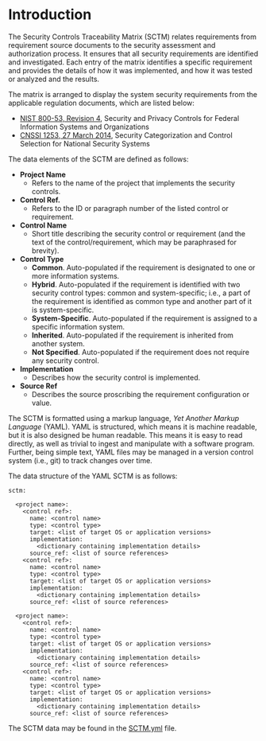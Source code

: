 # Introduction

The Security Controls Traceability Matrix (SCTM) relates requirements from
requirement source documents to the security assessment and authorization
process. It ensures that all security requirements are identified and
investigated. Each entry of the matrix identifies a specific requirement and
provides the details of how it was implemented, and how it was tested or
analyzed and the results.

The matrix is arranged to display the system security requirements from the
applicable regulation documents, which are listed below:

- [NIST 800-53, Revision 4](
http://nvlpubs.nist.gov/nistpubs/SpecialPublications/NIST.SP.800-53r4.pdf),
Security and Privacy Controls for Federal Information Systems and Organizations
- [CNSSI 1253, 27 March 2014](
https://www.cnss.gov/CNSS/openDoc.cfm?Mks5eBBtYkCVcXNhRPhlIA==),
Security Categorization and Control Selection for National Security Systems

The data elements of the SCTM are defined as follows:

- **Project Name**
    - Refers to the name of the project that implements the security controls.
- **Control Ref.**
    - Refers to the ID or paragraph number of the listed control or
    requirement.
- **Control Name**
    - Short title describing the security control or requirement (and the
    text of the control/requirement, which may be paraphrased for brevity).
- **Control Type**
    - **Common**. Auto-populated if the requirement is designated to one or
    more
    information systems.
    - **Hybrid**. Auto-populated if the requirement is identified with two
    security control types: common and system-specific; i.e., a part of the
    requirement is identified as common type and another part of it is
    system-specific.
    - **System-Specific**. Auto-populated if the requirement is assigned to a
    specific information system.
    - **Inherited**. Auto-populated if the requirement is inherited from
    another system.
    - **Not Specified**. Auto-populated if the requirement does not require any
    security control.
- **Implementation**
    - Describes how the security control is implemented.
- **Source Ref**
    - Describes the source proscribing the requirement configuration or value.

The SCTM is formatted using a markup language, *Yet Another Markup Language*
(YAML). YAML is structured, which means it is machine readable, but it is
also designed be human readable. This means it is easy to read directly, as
well as trivial to ingest and manipulate with a software program. Further,
being simple text, YAML files may be managed in a version control system (i.e.,
git) to track changes over time.

The data structure of the YAML SCTM is as follows:

```
sctm:

  <project name>:
    <control ref>:
      name: <control name>
      type: <control type>
      target: <list of target OS or application versions>
      implementation:
        <dictionary containing implementation details>
      source_ref: <list of source references>
    <control ref>:
      name: <control name>
      type: <control type>
      target: <list of target OS or application versions>
      implementation:
        <dictionary containing implementation details>
      source_ref: <list of source references>

  <project name>:
    <control ref>:
      name: <control name>
      type: <control type>
      target: <list of target OS or application versions>
      implementation:
        <dictionary containing implementation details>
      source_ref: <list of source references>
    <control ref>:
      name: <control name>
      type: <control type>
      target: <list of target OS or application versions>
      implementation:
        <dictionary containing implementation details>
      source_ref: <list of source references>
```

The SCTM data may be found in the [SCTM.yml](SCTM.yml) file.

